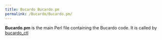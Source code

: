```yaml
---
title: Bucardo Bucardo.pm
permalink: /Bucardo/Bucardo.pm/
---
```


**Bucardo.pm** is the main Perl file containing the Bucardo code. It is called by [bucardo_ctl](/bucardo_ctl "wikilink")

